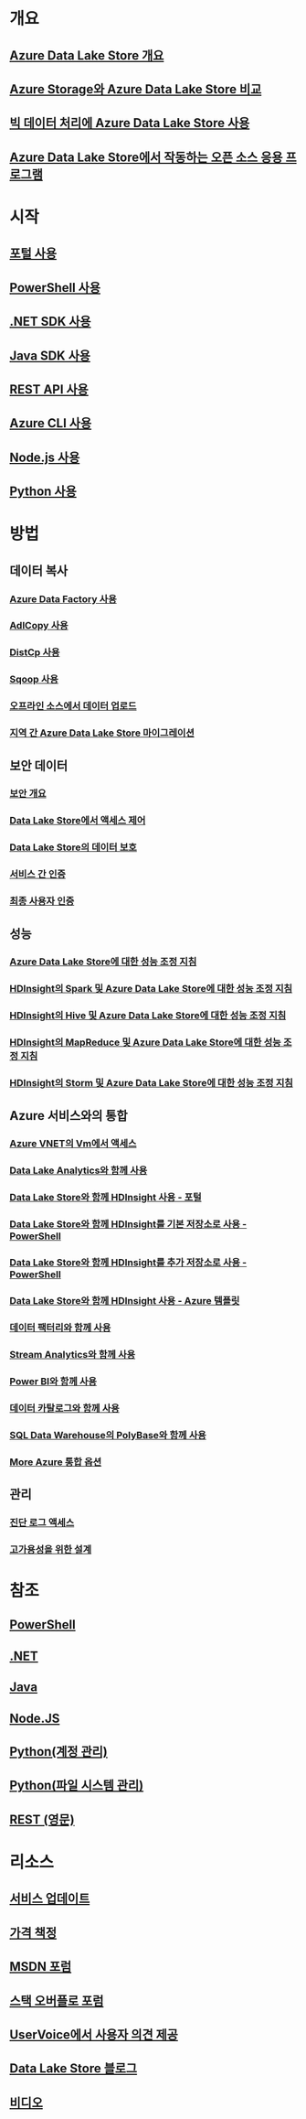 # 개요
## [Azure Data Lake Store 개요](data-lake-store-overview.md)
## [Azure Storage와 Azure Data Lake Store 비교](data-lake-store-comparison-with-blob-storage.md)
## [빅 데이터 처리에 Azure Data Lake Store 사용](data-lake-store-data-scenarios.md)
## [Azure Data Lake Store에서 작동하는 오픈 소스 응용 프로그램](data-lake-store-compatible-oss-other-applications.md)

# 시작
## [포털 사용](data-lake-store-get-started-portal.md)
## [PowerShell 사용](data-lake-store-get-started-powershell.md)
## [.NET SDK 사용](data-lake-store-get-started-net-sdk.md)
## [Java SDK 사용](data-lake-store-get-started-java-sdk.md)
## [REST API 사용](data-lake-store-get-started-rest-api.md)
## [Azure CLI 사용](data-lake-store-get-started-cli.md)
## [Node.js 사용](data-lake-store-manage-use-nodejs.md)
## [Python 사용](data-lake-store-get-started-python.md)

# 방법
## 데이터 복사
### [Azure Data Factory 사용](../data-factory/data-factory-azure-datalake-connector.md)
### [AdlCopy 사용](data-lake-store-copy-data-azure-storage-blob.md)
### [DistCp 사용](data-lake-store-copy-data-wasb-distcp.md)
### [Sqoop 사용](data-lake-store-data-transfer-sql-sqoop.md)
### [오프라인 소스에서 데이터 업로드](data-lake-store-offline-bulk-data-upload.md)
### [지역 간 Azure Data Lake Store 마이그레이션](data-lake-store-migration-cross-region.md)

## 보안 데이터
### [보안 개요](data-lake-store-security-overview.md)
### [Data Lake Store에서 액세스 제어](data-lake-store-access-control.md)
### [Data Lake Store의 데이터 보호](data-lake-store-secure-data.md)
### [서비스 간 인증](data-lake-store-authenticate-using-active-directory.md)
### [최종 사용자 인증](data-lake-store-end-user-authenticate-using-active-directory.md)

## 성능
### [Azure Data Lake Store에 대한 성능 조정 지침](data-lake-store-performance-tuning-guidance.md)
### [HDInsight의 Spark 및 Azure Data Lake Store에 대한 성능 조정 지침](data-lake-store-performance-tuning-spark.md)
### [HDInsight의 Hive 및 Azure Data Lake Store에 대한 성능 조정 지침](data-lake-store-performance-tuning-hive.md)
### [HDInsight의 MapReduce 및 Azure Data Lake Store에 대한 성능 조정 지침](data-lake-store-performance-tuning-mapreduce.md)
### [HDInsight의 Storm 및 Azure Data Lake Store에 대한 성능 조정 지침](data-lake-store-performance-tuning-storm.md)

## Azure 서비스와의 통합
### [Azure VNET의 Vm에서 액세스](data-lake-store-connectivity-from-vnets.md)
### [Data Lake Analytics와 함께 사용](../data-lake-analytics/data-lake-analytics-get-started-portal.md)
### [Data Lake Store와 함께 HDInsight 사용 - 포털](data-lake-store-hdinsight-hadoop-use-portal.md)
### [Data Lake Store와 함께 HDInsight를 기본 저장소로 사용 - PowerShell](data-lake-store-hdinsight-hadoop-use-powershell-for-default-storage.md)
### [Data Lake Store와 함께 HDInsight를 추가 저장소로 사용 - PowerShell](data-lake-store-hdinsight-hadoop-use-powershell.md)
### [Data Lake Store와 함께 HDInsight 사용 - Azure 템플릿](data-lake-store-hdinsight-hadoop-use-resource-manager-template.md)
### [데이터 팩터리와 함께 사용](../data-factory/data-factory-azure-datalake-connector.md)
### [Stream Analytics와 함께 사용](data-lake-store-stream-analytics.md)
### [Power BI와 함께 사용](data-lake-store-power-bi.md)
### [데이터 카탈로그와 함께 사용](data-lake-store-with-data-catalog.md)
### [SQL Data Warehouse의 PolyBase와 함께 사용](../sql-data-warehouse/sql-data-warehouse-load-from-azure-data-lake-store.md)
### [More Azure 통합 옵션](data-lake-store-integrate-with-other-services.md)

## 관리
### [진단 로그 액세스](data-lake-store-diagnostic-logs.md)
### [고가용성을 위한 설계](data-lake-store-troubleshooting-guidance.md)

# 참조
## [PowerShell](/powershell/resourcemanager/azurerm.datalakestore/v3.1.0/azurerm.datalakestore)
## [.NET](https://docs.microsoft.com/en-us/dotnet/api/microsoft.azure.management.datalake.store)
## [Java](/java/api/com.microsoft.azure.datalake.store)
## [Node.JS](https://www.npmjs.com/package/azure-arm-datalake-store)
## [Python(계정 관리)](http://azure-sdk-for-python.readthedocs.io/en/latest/sample_azure-mgmt-datalake-store.html)
## [Python(파일 시스템 관리)](http://azure-datalake-store.readthedocs.io/en/latest)
## [REST (영문)](/rest/api/datalakestore)

# 리소스
## [서비스 업데이트](https://azure.microsoft.com/updates/?product=data-lake-store)
## [가격 책정](https://azure.microsoft.com/pricing/details/data-lake-store/)
## [MSDN 포럼](https://social.msdn.microsoft.com/Forums/en-US/home?forum=AzureDataLake)
## [스택 오버플로 포럼](http://stackoverflow.com/questions/tagged/azure-data-lake)
## [UserVoice에서 사용자 의견 제공](https://feedback.azure.com/forums/327234-data-lake)
## [Data Lake Store 블로그](https://blogs.msdn.microsoft.com/azuredatalake/)
## [비디오](https://azure.microsoft.com/documentation/videos/index/?services=data-lake-store)
